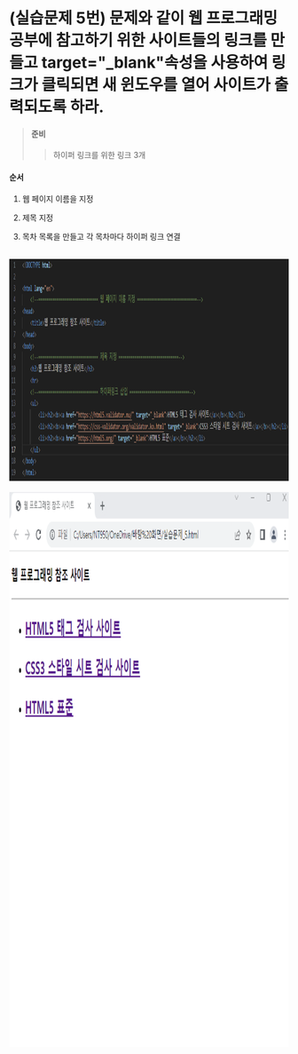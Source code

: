 # (실습문제 5번) 문제와 같이 웹 프로그래밍 공부에 참고하기 위한 사이트들의 링크를 만들고 target="_blank"속성을 사용하여 링크가 클릭되면 새 윈도우를 열어 사이트가 출력되도록 하라.

> #### 준비
> 
>    > 하이퍼 링크를 위한 링크 3개
>
>  

#### 순서

1. 웹 페이지 이름을 지정

2. 제목 지정

3. 목차 목록을 만들고 각 목차마다 하이퍼 링크 연결
   
<br><img src="7.png" width="800" height="400" title="px(픽셀) 크기 설정" alt="1번 이미지"></img><br/>
<br><img src="08.png" width="1200" height="1000" title="px(픽셀) 크기 설정" alt="1번 이미지"></img><br/>
